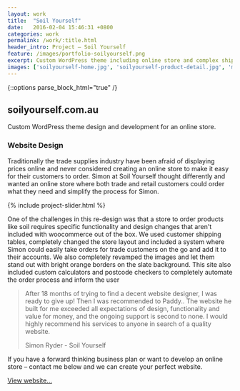 ```yaml
---
layout: work
title:  "Soil Yourself"
date:   2016-02-04 15:46:31 +0800
categories: work
permalink: /work/:title.html
header_intro: Project – Soil Yourself
feature: /images/portfolio-soilyourself.png
excerpt: Custom WordPress theme including online store and complex shipping/ordering theory. <a href="/work/soilyourself.html">Read more…</a>
images: ['soilyourself-home.jpg', 'soilyourself-product-detail.jpg', 'mha-nutola.jpg', 'soilyourself-faqs.jpg', 'soilyourself-products.jpg', 'soilyourself-product.jpg', 'soilyourself-calculator.jpg']
---
```

{::options parse_block_html="true" /}
<section class="container">
 
# soilyourself.com.au

Custom WordPress theme design and development for an online store.

### Website Design

Traditionally the trade supplies industry have been afraid of displaying prices online and never considered creating an online store to make it easy for their customers to order. Simon at Soil Yourself thought differently and wanted an online store where both trade and retail customers could order what they need and simplify the process for Simon.

</section>

{% include project-slider.html %}

<section class="container">

One of the challenges in this re-design was that a store to order products like soil requires specific functionality and design changes that aren't included with woocommerce out of the box. We used customer shipping tables, completely changed the store layout and included a system where Simon could easily take orders for trade customers on the go and add it to their accounts. We also completely revamped the images and let them stand out with bright orange borders on the slate background. This site also included custom calculators and postcode checkers to completely automate the order process and inform the user

> After 18 months of trying to find a decent website designer, I was ready to give up! Then I was recommended to Paddy.. The website he built for me exceeded all expectations of design, functionality and value for money, and the ongoing support is second to none. I would highly recommend his services to anyone in search of a quality website.
> <footer>Simon Ryder - Soil Yourself

If you have a forward thinking business plan or want to develop an online store – contact me below and we can create your perfect website.

 <p class="text-centre"><a target="_blank" class="" href="https://www.soilyourself.com.au">View website&hellip;</a></p>
 
</section>